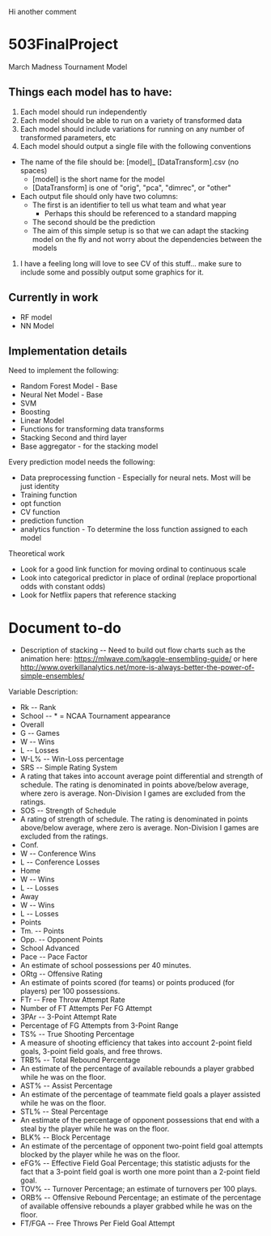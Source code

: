 Hi another comment
# 503FinalProject
March Madness Tournament Model

## Things each model has to have:
1. Each model should run independently
1. Each model should be able to run on a variety of transformed data
  1. Each model should include variations for running on any number of transformed parameters, etc
1. Each model should output a single file with the following conventions
  * The name of the file should be: [model]_ [DataTransform].csv (no spaces)
    * [model] is the short name for the model
    * [DataTransform] is one of "orig", "pca", "dimrec", or "other"
  * Each output file should only have two columns:
    * The first is an identifier to tell us what team and what year
      * Perhaps this should be referenced to a standard mapping
    * The second should be the prediction
    * The aim of this simple setup is so that we can adapt the stacking model on the fly and not worry about the dependencies between the models
1. I have a feeling long will love to see CV of this stuff... make sure to include some and possibly output some graphics for it.

## Currently in work
- RF model
- NN Model

## Implementation details
Need to implement the following:
- Random Forest Model - Base
- Neural Net Model - Base
- SVM
- Boosting
- Linear Model
- Functions for transforming data transforms
- Stacking Second and third layer
- Base aggregator - for the stacking model

Every prediction model needs the following:
- Data preprocessing function - Especially for neural nets. Most will be just identity
- Training function
- opt function
- CV function
- prediction function
- analytics function - To determine the loss function assigned to each model

Theoretical work
- Look for a good link function for moving ordinal to continuous scale
- Look into categorical predictor in place of ordinal (replace proportional odds with constant odds)
- Look for Netflix papers that reference stacking

# Document to-do
- Description of stacking
-- Need to build out flow charts such as the animation here: https://mlwave.com/kaggle-ensembling-guide/ or here http://www.overkillanalytics.net/more-is-always-better-the-power-of-simple-ensembles/


Variable Description:
- Rk -- Rank
- School -- * = NCAA Tournament appearance
- Overall
- G -- Games
- W -- Wins
- L -- Losses
- W-L% -- Win-Loss percentage
- SRS -- Simple Rating System
- A rating that takes into account average point differential and strength of schedule. The rating is denominated in points above/below average, where zero is average. Non-Division I games are excluded from the ratings.
- SOS -- Strength of Schedule
- A rating of strength of schedule. The rating is denominated in points above/below average, where zero is average. Non-Division I games are excluded from the ratings.
- Conf.
- W -- Conference Wins
- L -- Conference Losses
- Home
- W -- Wins
- L -- Losses
- Away
- W -- Wins
- L -- Losses
- Points
- Tm. -- Points
- Opp. -- Opponent Points
- School Advanced
- Pace -- Pace Factor
- An estimate of school possessions per 40 minutes.
- ORtg -- Offensive Rating
- An estimate of points scored (for teams) or points produced (for players) per 100 possessions.
- FTr -- Free Throw Attempt Rate
- Number of FT Attempts Per FG Attempt
- 3PAr -- 3-Point Attempt Rate
- Percentage of FG Attempts from 3-Point Range
- TS% -- True Shooting Percentage
- A measure of shooting efficiency that takes into account 2-point field goals, 3-point field goals, and free throws.
- TRB% -- Total Rebound Percentage
- An estimate of the percentage of available rebounds a player grabbed while he was on the floor.
- AST% -- Assist Percentage
- An estimate of the percentage of teammate field goals a player assisted while he was on the floor.
- STL% -- Steal Percentage
- An estimate of the percentage of opponent possessions that end with a steal by the player while he was on the floor.
- BLK% -- Block Percentage
- An estimate of the percentage of opponent two-point field goal attempts blocked by the player while he was on the floor.
- eFG% -- Effective Field Goal Percentage; this statistic adjusts for the fact that a 3-point field goal is worth one more point than a 2-point field goal.
- TOV% -- Turnover Percentage; an estimate of turnovers per 100 plays.
- ORB% -- Offensive Rebound Percentage; an estimate of the percentage of available offensive rebounds a player grabbed while he was on the floor.
- FT/FGA -- Free Throws Per Field Goal Attempt
